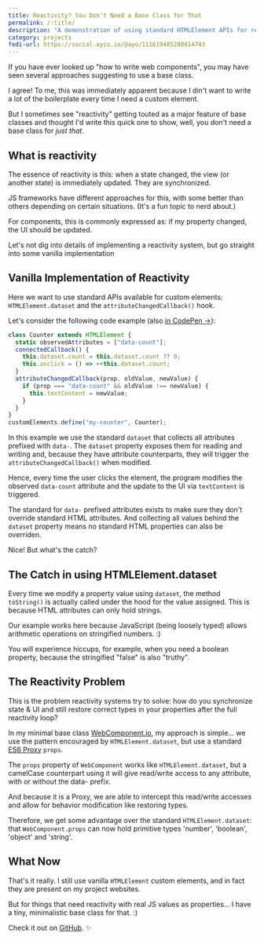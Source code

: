 ```yaml
---
title: Reactivity? You Don't Need a Base Class for That
permalink: /:title/
description: "A demonstration of using standard HTMLElement APIs for reactivity"
category: projects
fedi-url: https://social.ayco.io/@ayo/111619485280814743
---
```


If you have ever looked up "how to write web components", you may have seen several approaches suggesting to use a base class.

I agree! To me, this was immediately apparent because I din't want to write a lot of the boilerplate every time I need a custom element.

But I sometimes see "reactivity" getting touted as a major feature of base classes and thought I'd write this quick one to show, well, you don't need a base class for *just that*.

## What is reactivity

The essence of reactivity is this: when a state changed, the view (or another state) is immediately updated. They are synchronized.

JS frameworks have different approaches for this, with some better than others depending on certain situations. (It's a fun topic to nerd about.)

For components, this is commonly expressed as: if my property changed, the UI should be updated.

Let's not dig into details of implementing a reactivity system, but go straight into some vanilla implementation

## Vanilla Implementation of Reactivity

Here we want to use standard APIs available for custom elements: `HTMLElement.dataset` and the `attributeChangedCallback()` hook.

Let's consider the following code example (also [in CodePen &rarr;](https://codepen.io/ayoayco-the-styleful/pen/abMbvbo?editors=1010)):

```js
class Counter extends HTMLElement {
  static observedAttributes = ["data-count"];
  connectedCallback() {
    this.dataset.count = this.dataset.count ?? 0;
    this.onclick = () => ++this.dataset.count;
  }
  attributeChangedCallback(prop, oldValue, newValue) {
    if (prop === "data-count" && oldValue !== newValue) {
      this.textContent = newValue;
    }
  }
}
customElements.define("my-counter", Counter);
```

In this example we use the standard `dataset` that collects all attributes prefixed with `data-`. The `dataset` property exposes them for reading and writing and, because they have attribute counterparts, they will trigger the `attributeChangedCallback()` when modified.

Hence, every time the user clicks the element, the program modifies the observed `data-count` attribute and the update to the UI via `textContent` is triggered.

The standard for `data-` prefixed attributes exists to make sure they don't override standard HTML attributes. And collecting all values behind the `dataset` property means no standard HTML properties can also be overriden. 

Nice! But what's the catch?

## The Catch in using HTMLElement.dataset

Every time we modify a property value using `dataset`, the method `toString()` is actually called under the hood for the value assigned. This is because HTML attributes can only hold strings.

Our example works here because JavaScript (being loosely typed) allows arithmetic operations on stringified numbers. :)

You will experience hiccups, for example, when you need a boolean property, because the stringified "false" is also "truthy".

## The Reactivity Problem

This is the problem reactivity systems try to solve: how do you synchronize state & UI and still restore correct types in your properties after the full reactivity loop?

In my minimal base class [WebComponent.io](https://webcomponent.io), my approach is simple... we use the pattern encouraged by `HTMLElement.dataset`, but use a standard [ES6 Proxy](https://developer.mozilla.org/en-US/docs/Web/JavaScript/Reference/Global_Objects/Proxy) `props`.

The `props` property of `WebComponent` works like `HTMLElement.dataset`, but a camelCase counterpart using it will give read/write access to any attribute, with or without the data- prefix.

And because it is a Proxy, we are able to intercept this read/write accesses and allow for behavior modification like restoring types.

Therefore, we get some advantage over the standard `HTMLElement.dataset`: that `WebComponent.props` can now hold primitive types 'number', 'boolean', 'object' and 'string'.

## What Now

That's it really. I still use vanilla `HTMLElement` custom elements, and in fact they are present on my project websites.

But for things that need reactivity with real JS values as properties... I have a tiny, minimalistic base class for that. :)

Check it out on [GitHub](https://ayco.io/gh/web-component-base). ✨
